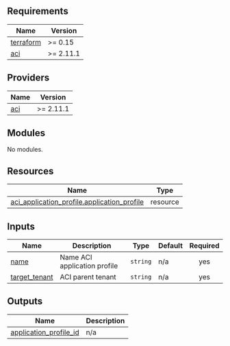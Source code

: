 ## Requirements

| Name | Version |
|------|---------|
| <a name="requirement_terraform"></a> [terraform](#requirement\_terraform) | >= 0.15 |
| <a name="requirement_aci"></a> [aci](#requirement\_aci) | >= 2.11.1 |

## Providers

| Name | Version |
|------|---------|
| <a name="provider_aci"></a> [aci](#provider\_aci) | >= 2.11.1 |

## Modules

No modules.

## Resources

| Name | Type |
|------|------|
| [aci_application_profile.application_profile](https://registry.terraform.io/providers/ciscodevnet/aci/latest/docs/resources/application_profile) | resource |

## Inputs

| Name | Description | Type | Default | Required |
|------|-------------|------|---------|:--------:|
| <a name="input_name"></a> [name](#input\_name) | Name ACI application profile | `string` | n/a | yes |
| <a name="input_target_tenant"></a> [target\_tenant](#input\_target\_tenant) | ACI parent tenant | `string` | n/a | yes |

## Outputs

| Name | Description |
|------|-------------|
| <a name="output_application_profile_id"></a> [application\_profile\_id](#output\_application\_profile\_id) | n/a |
